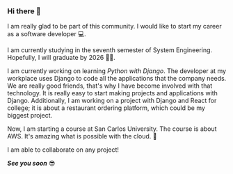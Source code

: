 ### Hi there 👋 

I am really glad to be part of this community. I would like to start my career as a software developer 💻.

I am currently studying in the seventh semester of System Engineering. Hopefully, I will graduate by 2026 👨‍🎓.

I am currently working on learning *Python with Django*. The developer at my workplace uses Django to code all the applications that the company needs. We are really good friends, that's why I have become involved with that technology. It is really easy to start making projects and applications with Django. Additionally, I am working on a project with Django and React for college; it is about a restaurant ordering platform, which could be my biggest project.

Now, I am starting a course at San Carlos University. The course is about AWS. It's amazing what is possible with the cloud. 🎈

I am able to collaborate on any project!

***See you soon*** 😎
